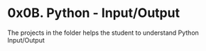 # 0x0B. Python - Input/Output

The projects in the folder helps the student to understand Python Input/Output
